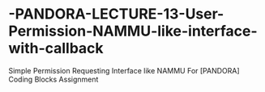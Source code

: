# -PANDORA-LECTURE-13-User-Permission-NAMMU-like-interface-with-callback
Simple Permission Requesting Interface like NAMMU
For [PANDORA] Coding Blocks Assignment
